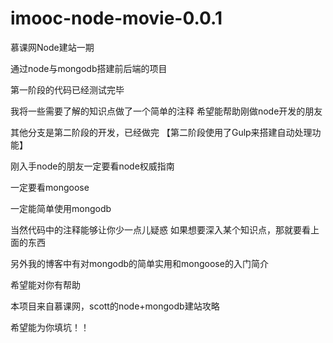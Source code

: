 # imooc-node-movie-0.0.1
慕课网Node建站一期

通过node与mongodb搭建前后端的项目

第一阶段的代码已经测试完毕

我将一些需要了解的知识点做了一个简单的注释
希望能帮助刚做node开发的朋友

其他分支是第二阶段的开发，已经做完
【第二阶段使用了Gulp来搭建自动处理功能】

刚入手node的朋友一定要看node权威指南

一定要看mongoose

一定能简单使用mongodb

当然代码中的注释能够让你少一点儿疑惑
如果想要深入某个知识点，那就要看上面的东西

另外我的博客中有对mongodb的简单实用和mongoose的入门简介

希望能对你有帮助

本项目来自慕课网，scott的node+mongodb建站攻略

希望能为你填坑！！
